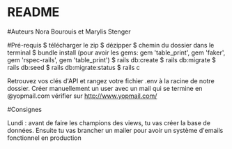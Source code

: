 # README

#Auteurs
Nora Bourouis et Marylis Stenger

#Pré-requis 
$ télécharger le zip 
$ dézipper 
$ chemin du dossier dans le terminal 
$ bundle install (pour avoir les gems: gem 'table_print', gem 'faker', gem 'rspec-rails', gem 'table_print') 
$ rails db:create 
$ rails db:migrate 
$ rails db:seed 
$ rails db:migrate:status 
$ rails c

Retrouvez vos clés d'API et rangez votre fichier .env à la racine de notre dossier.
Créer manuellement un user avec un mail qui se termine en @yopmail.com
vérifier sur http://www.yopmail.com/


#Consignes

Lundi : avant de faire les champions des views, tu vas créer la base de données. Ensuite tu vas brancher un mailer pour avoir un système d'emails fonctionnel en production